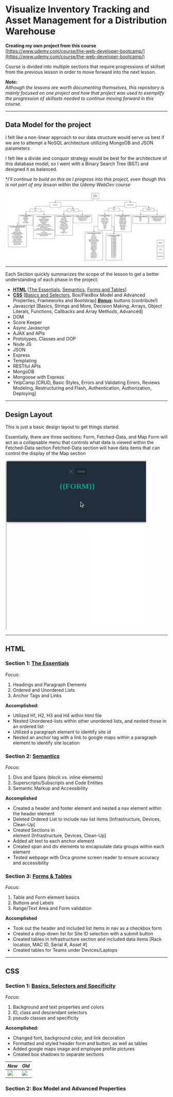 # **Visualize Inventory Tracking and Asset Management for a Distribution Warehouse** <br/>

**Creating my own project from this course** <br/>
[https://www.udemy.com/course/the-web-developer-bootcamp/](https://www.udemy.com/course/the-web-developer-bootcamp/) <br/>

Course is divided into multiple sections that require progressions of skillset from the previous lesson in order to move forward into the next lesson.<br/>

_**Note:**_ <br/>
_Although the lessons are worth documenting themselves, this repository is mainly focused on one project and how that project was used to exemplify the progression of skillsets needed to continue moving forward in this course._ <br/>

<hr>

## **Data Model for the project** <br/>

I felt like a non-linear approach to our data structure would serve us best if we are to attempt a NoSQL architecture utillizing MongoDB and JSON parameters <br/>

I felt like a divide and conquor strategy would be best for the architecture of this database model, so I went with a Binary Search Tree (BST) and designed it as balanced.

**I'll continue to build on this as I progress into this project, even though this is not part of any lesson within the Udemy WebDev course*

![data-model-main](Images/readmeMAIN/data-model-main.png)

<hr>

Each Section quickly summarizes the scope of the lesson to get a better understanding of each phase in the project:
- **[HTML](/HTML)** [[The Essentials](HTML/README.md/#section-1-the-essentials), [Semantics](HTML/README.md/#section-2-semantics), [Forms and Tables](HTML/README.md/#section-3-forms-tables)]
- **[CSS](/CSS)** [[Basics and Selectors](https://github.com/B-Renz/Udemy-WebDev/tree/main/CSS#section-1-basics-selectors-and-specificity), Box/FlexBox Model and Advanced Properties, Frameworks and Bootstrap] ***[Bonus](https://github.com/B-Renz/Udemy-WebDev/tree/main/CSS/Buttons)***: buttons (contribute!)
- Javascript [Basics, Strings and More, Decision Making, Arrays, Object Literals, Functions, Callbacks and Array Methods, Advanced]
- DOM
- Score Keeper
- Async Javascript
- AJAX and APIs
- Prototypes, Classes and OOP
- Node JS
- JSON
- Express
- Templating
- RESTful APIs
- MongoDB
- Mongoose with Express
- YelpCamp [CRUD, Basic Styles, Errors and Validating Errors, Reviews Modeling, Restructuring and Flash, Authentication, Authorization, Deploying]

<hr>

## **Design Layout** <br/>
This is just a basic design layout to get things started. 

Essentially, there are three sections: Form, Fetched-Data, and Map
Form will act as a collapsable menu that controls what data is viewed within the Fetched-Data section
Fetched-Data section will have data items that can control the display of the Map section

![design-diagram](Images/readmeMAIN/designGifREADME.gif)

<hr>

## HTML

### Section 1: [The Essentials](https://codepen.io/b-renz/full/rNdwYPG)
*Focus:*
1. Headings and Paragraph Elements
2. Ordered and Unordered Lists
3. Anchor Tags and Links

**Accomplished:**
- Utilized H1, H2, H3 and H4 within html file
- Nested Unordered-lists within other unordered lists, and nested those in an ordered list
- Utilized a paragraph element to identify site id 
- Nested an anchor tag with a link to google maps within a paragraph element to identify site location
  
### Section 2: [Semantics](https://codepen.io/b-renz/full/YzarGbm)
*Focus:*
1. Divs and Spans (block vs. inline elements)
2. Superscripts/Subscripts and Code Entities
3. Semantic Markup and Accessibility 

**Accomplished**
- Created a header and footer element and nested a nav element within the header element
- Deleted Ordered List to include nav list items [Infrastructure, Devices, Clean-Up]
- Created Sections in <main> element [Infrastructure, Devices, Clean-Up]
- Added alt text to each anchor element
- Created span and div elements to encapsulate data groups within each <main> element
- Tested webpage with Orca gnome screen reader to ensure accuracy and accessibility
	
### Section 3: [Forms & Tables](https://codepen.io/b-renz/full/yLKvQep)
*Focus:*
1. Table and Form element basics
2. Buttons and Labels
3. Range/Text Area and Form validation

**Accomplished**
- Took out the header and included list items in nav as a checkbox form
- Created a drop-down list for Site ID selection with a submit button
- Created tables in Infrastructure section and included data items [Rack location, MAC ID, Serial #, Asset #]
- Created tables for Teams under Devices/Laptops

<hr>

## CSS

### Section 1: [Basics, Selectors and Specificity](https://codepen.io/b-renz/full/rNdvqWO)
*Focus:*
1. Background and text properties and colors
2. ID, class and descendant selectors
3. pseudo classes and specificity

**Accomplished:**
- Changed font, background color, and link decoration
- Formatted and styled header form and button, as well as tables
- Added google maps image and employee profile pictures
- Created box shadows to separate sections

| *New* | *Old* |
| ----- | ----- |
| ![](https://github.com/B-Renz/Udemy-WebDev/blob/d7f8584a47cb06e8fb16473aab0fba40e5e8000e/Images/New-CSS-Section1-cropped.gif) | ![](https://github.com/B-Renz/Udemy-WebDev/blob/d7f8584a47cb06e8fb16473aab0fba40e5e8000e/Images/Old-CSS-Section1-cropped.gif) |

### Section 2: Box Model and Advanced Properties



